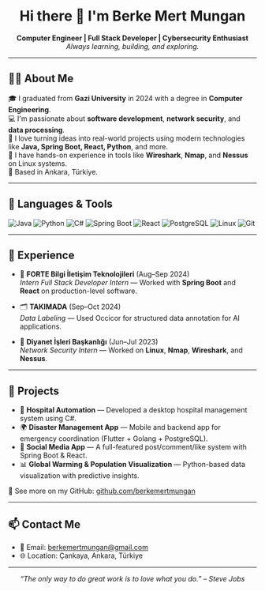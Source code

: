 <h1 align="center">Hi there 👋 I'm Berke Mert Mungan</h1>
<p align="center">
  <b>Computer Engineer | Full Stack Developer | Cybersecurity Enthusiast</b><br/>
  <i>Always learning, building, and exploring.</i>
</p>

---

## 👨‍💻 About Me

🎓 I graduated from **Gazi University** in 2024 with a degree in **Computer Engineering**.  
💻 I'm passionate about **software development**, **network security**, and **data processing**.  
🚀 I love turning ideas into real-world projects using modern technologies like **Java, Spring Boot, React, Python**, and more.  
🔐 I have hands-on experience in tools like **Wireshark**, **Nmap**, and **Nessus** on Linux systems.  
📍 Based in Ankara, Türkiye.

---

## 🧰 Languages & Tools

![Java](https://img.shields.io/badge/Java-ED8B00?style=for-the-badge&logo=java&logoColor=white)
![Python](https://img.shields.io/badge/Python-3670A0?style=for-the-badge&logo=python&logoColor=white)
![C#](https://img.shields.io/badge/C%23-68217A?style=for-the-badge&logo=csharp&logoColor=white)
![Spring Boot](https://img.shields.io/badge/Spring_Boot-6DB33F?style=for-the-badge&logo=spring-boot&logoColor=white)
![React](https://img.shields.io/badge/React-20232A?style=for-the-badge&logo=react&logoColor=61DAFB)
![PostgreSQL](https://img.shields.io/badge/PostgreSQL-316192?style=for-the-badge&logo=postgresql&logoColor=white)
![Linux](https://img.shields.io/badge/Linux-FCC624?style=for-the-badge&logo=linux&logoColor=black)
![Git](https://img.shields.io/badge/Git-F05032?style=for-the-badge&logo=git&logoColor=white)

---

## 💼 Experience

- 🧩 **FORTE Bilgi İletişim Teknolojileri** (Aug–Sep 2024)  
  *Intern Full Stack Developer Intern* — Worked with **Spring Boot** and **React** on production-level software.

- 🗂️ **TAKIMADA** (Sep–Oct 2024)  
  *Data Labeling* — Used Occicor for structured data annotation for AI applications.

- 🔐 **Diyanet İşleri Başkanlığı** (Jun–Jul 2023)  
  *Network Security Intern* — Worked on **Linux**, **Nmap**, **Wireshark**, and **Nessus**.

---

## 🧪 Projects

- 🔬 **Hospital Automation** — Developed a desktop hospital management system using C#.
- 🌍 **Disaster Management App** — Mobile and backend app for emergency coordination (Flutter + Golang + PostgreSQL).
- 🧵 **Social Media App** — A full-featured post/comment/like system with Spring Boot & React.
- 📊 **Global Warming & Population Visualization** — Python-based data visualization with predictive insights.

🔗 See more on my GitHub: [github.com/berkemertmungan](https://github.com/berkemertmungan)

---

## 📫 Contact Me

- 📧 Email: berkemertmungan@gmail.com  
- 🌐 Location: Çankaya, Ankara, Türkiye  

---

<p align="center">
  <i>“The only way to do great work is to love what you do.” – Steve Jobs</i>
</p>

